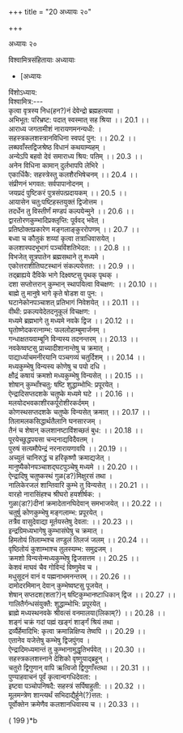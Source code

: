 +++
title = "20 अध्यायः २०"

+++





अध्यायः २०  




विश्वामित्रसंहितायाः अध्यायाः  

- [अध्यायः



























विंशोऽध्याय:  
विश्वामित्र:---  
कृत्वा वृत्रस्य निध(हन?)नं देवेन्द्रो ब्रह्महत्यया ।  
अभिभूत: परिभ्रष्ट: पदात् स्वस्मात् सह श्रिया ।। 20.1 ।।  
आराध्य जगतामीशं नारायणमनन्यधी: ।  
सहस्त्रकलशस्त्रानविधिना स्वपदं पुन: ।। 20.2 ।।  
लब्घवाँस्तद्विजश्रेष्ठ विधानं कथयाम्यहम् ।  
अन्येऽपि बहवो देवं समाराध्य श्रिय: पतिम् ।। 20.3 ।।  
अनेन विधिना कामान् दुर्लभापपि लेभिरे ।  
एकार्धिकै: सहस्त्रेस्तु कलशैरभिषेचनम् ।। 20.4 ।।  
संप्रीणनं भगवत: सर्वपापानोदनम् ।  
जयप्रदं पुष्टिकरं पुत्रसंपत्प्रदायकम् ।। 20.5 ।।  
आयासेन चतु:पष्टिहस्तयुक्तं द्विजोत्तम ।  
तदर्धेन तु विस्तीर्णं मण्डपं कल्पयेन्मुने ।। 20.6 ।।  
द्वारतोरणकुम्भादिप्रक्लृप्ति: पूर्ववद् भवेत् ।  
प्रतिष्ठोक्तप्रकारेण मङ्गलाङ्कुररोपणम् ।। 20.7 ।।  
बध्वा च कौतुकं शय्यां कृत्वा तत्राधिवासयेत् ।  
कलशास्पदभूभागं पञ्चविंशतिभेदत: ।। 20.8 ।।  
विभजेत् सूत्रपातेन ब्रह्मसथाने तु मध्यमे ।  
एकोत्तराशीतिघटस्थानं संकल्पयेत्तत: ।। 20.9 ।।  
तद्ब्राह्यये दैविके भागे दिक्ष्वष्टसु पृथक् पृथक् ।  
दशा सप्तोत्तरान् कुम्भान् स्थापयित्वा विचक्षण: ।। 20.10 ।।  
बाह्मे तु मानुषे भागे कृते षोडश वा पुन: ।  
घटानेकोनपञ्चाशत् प्रतिभागं निवेशयेत् ।। 20.11 ।।  
वीथी: प्रकल्पयेदेतदनुकूलं विचक्षण: ।  
मध्यमे ब्रह्मभागे तु मध्यमे नवके द्विज ।। 20.12 ।।  
घृतोष्णेदकरत्नाम्भ: फललोहाम्बुमार्जनम् ।  
गन्धाक्षतयवाम्बूनि विन्यस्य तदनन्तरम् ।। 20.13 ।।  
नवकेष्वष्टसु प्राच्यादीशानान्तेषु च क्रमात् ।  
पाद्यार्ध्याचमनीरयानि पञ्चगव्यं चतुर्दिशम् ।। 20.14 ।।  
मध्यकुम्भेषु विन्यस्य कोणेषु च पयो दधि ।  
क्षौद्रं कषायं क्रमशो मध्यकुम्भेषु विन्यसेत् ।। 20.15 ।।  
शोषान् कुम्भाँश्चतु: षष्टि शुद्धाम्भोभि: प्रपूरयेत् ।  
ऐन्द्रादिसप्तदशके चतुष्के मध्यमे घटे ।। 20.16 ।।  
मलयोदभवकाशीरकर्पूरोशीरकर्दमम् ।  
कोणस्थसप्तदशके चतुष्के विन्यसेत् क्रमात् ।। 20.17 ।।  
तिलामलकसिद्धार्थतैलानि घनसारजम् ।  
तैनं च शेषान् कलशानष्टाविंशच्छतं बुध: ।। 20.18 ।।  
पूरयेच्छुद्धपयसा चन्दनाद्यविदैवतम् ।  
पुरुषं सत्यमौपेन्द्रं नरनारायणावपि ।। 20.19 ।।  
अच्युतं चानिरुद्धं च हरिकृष्णौ क्रमाद्यजेत् ।  
मानुष्यैकोनपञ्चाशद्घटपुञ्चेषु मध्यमे ।। 20.20 ।।  
ऐन्द्रादिषु चतुष्कस्थं गुळ(ड?)मिक्षुरसं तथा ।  
नालिकेरजलं शान्तिवारि कुम्भे तु विन्यसेत् ।। 20.21 ।।  
वारहो नारासिंहश्च श्रीघरो हयशीर्षक: ।  
गुळा(डा?)दीनां क्रमादेतानघिदेवान् समभाजयेत् ।। 20.22 ।।  
चतुर्षु कोणकुम्भेषु मङ्गलाम्भ: प्रपूरयेत् ।  
तत्रैव वासुदेवाद्या मूर्तयस्तेषु देवता: ।। 20.23 ।।  
इन्द्रग्रिमध्यभागेषु कुम्भासंघेषु च क्रमात् ।  
हिमतोयं तिलाम्भश्च तण्डुलं तिलजं जलम् ।। 20.24 ।।  
वृष्ठितोयं कुशाम्भाश्च तुलस्यम्भ: समुद्रजम् ।  
क्रमशो विन्यसेन्मध्यकुम्भेषु द्विजसत्तम ।। 20.25 ।।  
केशवं माघवं चैव गोविन्दं विष्णुमेव च ।  
मधुसूदनं वानं व पह्मनाभमनन्तरम् ।। 20.26 ।।  
दामोदरमिमान् देवान् कुम्भेष्वष्टसु पूजयेत् ।  
शेषान् सप्तदश(शता?)न् षष्टिकुम्भानष्टाधिकान् द्विज ।। 20.27 ।।  
गालितैर्गन्धसंयुक्तै: शुद्धाम्भोभि: प्रपूरयेत् ।  
ब्राह्मे मध्यस्थनवके श्रीवत्सं वनमालया(लिकाम्?) ।। 20.28 ।।  
शङ्गं चक्रं गदां पह्मं खङ्गं शार्ङ्गं श्रियं तथा ।  
द्रर्व्यैर्हेमादिभि: कृत्वा क्रमान्निक्षिप्य तेष्वपि ।। 20.29 ।।  
एतानेव यजेत्तेषु कम्भेषु द्विजपुंगव ।  
ऐन्द्रादिमध्यमान्तं तु कुम्भानामुद्धृतिभर्पवेत् ।। 20.30 ।।  
सहस्त्रकलशस्नाने देशिको वृष्णुयाद्ब्रहून् ।  
चतुरो द्विगुणान् वापि ऋत्विजो द्विगुणाँस्तथा ।। 20.31 ।।  
पुण्याहवाचनं पूर्वं कृत्वान्वगधिदेवता: ।  
इष्टवा पञ्चोपनिषदै: सहस्त्रं सर्पिषाहुती: ।। 20.32 ।।  
मूलमन्त्रेण शान्त्यर्थं सभिदाद्यैर्हुने(?)त्तत: ।  
पूर्वोक्तेन क्रमेणैव कलशानधिवास्य च ।। 20.33 ।।  
  
( 199 )\*b  
